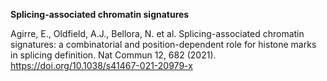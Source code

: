 **Splicing-associated chromatin signatures**

Agirre, E., Oldfield, A.J., Bellora, N. et al. Splicing-associated chromatin signatures: a combinatorial and position-dependent role for histone marks in splicing definition. Nat Commun 12, 682 (2021). https://doi.org/10.1038/s41467-021-20979-x

<br>
